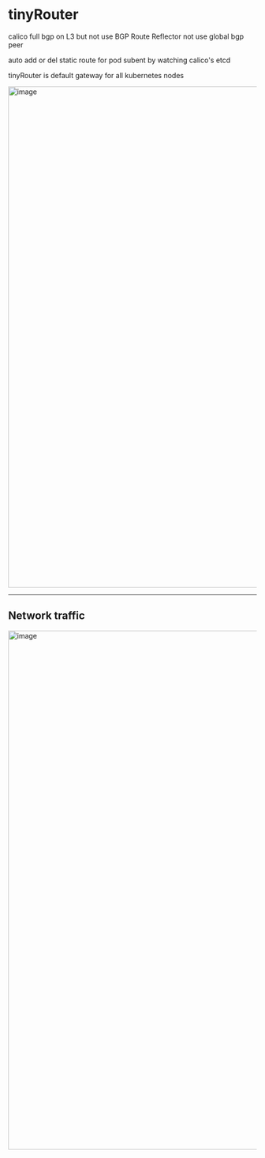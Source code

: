 # tinyRouter

calico full bgp on L3  but not use  BGP Route Reflector not use global bgp peer 

auto add or del static route for pod subent by watching  calico's etcd

tinyRouter is default gateway for all kubernetes nodes


<img width="1016" alt="image" src="https://user-images.githubusercontent.com/47879545/174999103-a26d94e5-57e6-44e3-9898-7d0b324390b4.png">





-----------------



## Network traffic 



<img width="1052" alt="image" src="https://user-images.githubusercontent.com/47879545/175005422-f7b293ab-b3ea-404f-a628-3327c2f0be4e.png">
